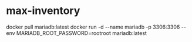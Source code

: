 # max-inventory

docker pull mariadb:latest
docker run -d --name mariadb -p 3306:3306 --env MARIADB_ROOT_PASSWORD=rootroot mariadb:latest 
 
